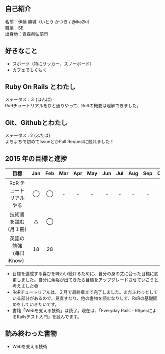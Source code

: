 ## 自己紹介
 名前：伊藤 勝城（いとう かつき / @ika2ki）  
 職業：SE  
 出身地：青森県弘前市  

## 好きなこと
- スポーツ（特にサッカー、スノーボード）
- カフェでもくもく

## Ruby On Rails とわたし
ステータス : ３ (ほんば)  
RoRチュートリアルをひと通りやって、RoRの概要は理解できました。

## Git、Githubとわたし
ステータス : 2 (ふたば)  
よちよちで初めてIssueとかPull Requestに触れました！

## 2015 年の目標と進捗
|      目標             | Jan | Feb | Mar | Apr | May | Jun | Jul | Aug | Sep | Oct | Nov | Dec |
|:--------------------:|:---:|:---:|:---:|:---:|:---:|:---:|:---:|:---:|:---:|:---:|:---:|:---:|
| RoR チュートリアルやる  | ◯ | ◯ | - | - | - | - | - | - | - | - | - | - |
| 技術書を読む(月１冊)    | △ | ◯ |   |   |   |   |   |   |   |   |   |   |
| 英語の勉強（毎日iKnow） | 18 | 28 |   |   |   |   |   |   |   |   |   |   |

- 目標を達成する喜びを味わい続けるために、自分の身の丈に合った目標に変更しました。自分に余裕が出てきたら目標をアップグレードさせていこうと考えました:sweat_smile:
- RoRチュートリアルは、２月で最終章まで完了しました。まだふわっとしている部分があるので、見直すなり、他の書物を読むなりして、RoRの基礎固めをしていきたいです。
- 書籍「Webを支える技術」は読了。現在は、「Everyday Rails - RSpecによるRailsテスト入門」を読んでます。

## 読み終わった書物
- Webを支える技術


